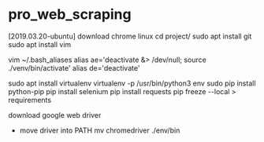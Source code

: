 # pro_web_scraping

[2019.03.20-ubuntu]
download chrome linux
cd project/
sudo apt install git
sudo apt install vim

vim ~/.bash_aliases
alias ae='deactivate &> /dev/null; source ./venv/bin/activate'
alias de='deactivate'

sudo apt install virtualenv
virtualenv -p /usr/bin/python3 env
sudo pip install python-pip
pip install selenium
pip install requests
pip freeze --local > requirements

download google web driver
- move driver into PATH
mv chromedriver ./env/bin

